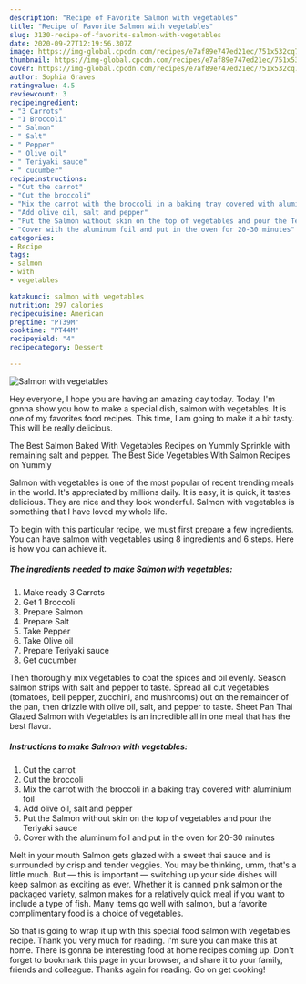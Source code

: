 ```yaml
---
description: "Recipe of Favorite Salmon with vegetables"
title: "Recipe of Favorite Salmon with vegetables"
slug: 3130-recipe-of-favorite-salmon-with-vegetables
date: 2020-09-27T12:19:56.307Z
image: https://img-global.cpcdn.com/recipes/e7af89e747ed21ec/751x532cq70/salmon-with-vegetables-recipe-main-photo.jpg
thumbnail: https://img-global.cpcdn.com/recipes/e7af89e747ed21ec/751x532cq70/salmon-with-vegetables-recipe-main-photo.jpg
cover: https://img-global.cpcdn.com/recipes/e7af89e747ed21ec/751x532cq70/salmon-with-vegetables-recipe-main-photo.jpg
author: Sophia Graves
ratingvalue: 4.5
reviewcount: 3
recipeingredient:
- "3 Carrots"
- "1 Broccoli"
- " Salmon"
- " Salt"
- " Pepper"
- " Olive oil"
- " Teriyaki sauce"
- " cucumber"
recipeinstructions:
- "Cut the carrot"
- "Cut the broccoli"
- "Mix the carrot with the broccoli in a baking tray covered with aluminium foil"
- "Add olive oil, salt and pepper"
- "Put the Salmon without skin on the top of vegetables and pour the Teriyaki sauce"
- "Cover with the aluminum foil and put in the oven for 20-30 minutes"
categories:
- Recipe
tags:
- salmon
- with
- vegetables

katakunci: salmon with vegetables 
nutrition: 297 calories
recipecuisine: American
preptime: "PT39M"
cooktime: "PT44M"
recipeyield: "4"
recipecategory: Dessert

---
```



![Salmon with vegetables](https://img-global.cpcdn.com/recipes/e7af89e747ed21ec/751x532cq70/salmon-with-vegetables-recipe-main-photo.jpg)

Hey everyone, I hope you are having an amazing day today. Today, I'm gonna show you how to make a special dish, salmon with vegetables. It is one of my favorites food recipes. This time, I am going to make it a bit tasty. This will be really delicious.

The Best Salmon Baked With Vegetables Recipes on Yummly Sprinkle with remaining salt and pepper. The Best Side Vegetables With Salmon Recipes on Yummly

Salmon with vegetables is one of the most popular of recent trending meals in the world. It's appreciated by millions daily. It is easy, it is quick, it tastes delicious. They are nice and they look wonderful. Salmon with vegetables is something that I have loved my whole life.


To begin with this particular recipe, we must first prepare a few ingredients. You can have salmon with vegetables using 8 ingredients and 6 steps. Here is how you can achieve it.

<!--inarticleads1-->

##### The ingredients needed to make Salmon with vegetables:

1. Make ready 3 Carrots
1. Get 1 Broccoli
1. Prepare  Salmon
1. Prepare  Salt
1. Take  Pepper
1. Take  Olive oil
1. Prepare  Teriyaki sauce
1. Get  cucumber


Then thoroughly mix vegetables to coat the spices and oil evenly. Season salmon strips with salt and pepper to taste. Spread all cut vegetables (tomatoes, bell pepper, zucchini, and mushrooms) out on the remainder of the pan, then drizzle with olive oil, salt, and pepper to taste. Sheet Pan Thai Glazed Salmon with Vegetables is an incredible all in one meal that has the best flavor. 

<!--inarticleads2-->

##### Instructions to make Salmon with vegetables:

1. Cut the carrot
1. Cut the broccoli
1. Mix the carrot with the broccoli in a baking tray covered with aluminium foil
1. Add olive oil, salt and pepper
1. Put the Salmon without skin on the top of vegetables and pour the Teriyaki sauce
1. Cover with the aluminum foil and put in the oven for 20-30 minutes


Melt in your mouth Salmon gets glazed with a sweet thai sauce and is surrounded by crisp and tender veggies. You may be thinking, umm, that&#39;s a little much. But — this is important — switching up your side dishes will keep salmon as exciting as ever. Whether it is canned pink salmon or the packaged variety, salmon makes for a relatively quick meal if you want to include a type of fish. Many items go well with salmon, but a favorite complimentary food is a choice of vegetables. 

So that is going to wrap it up with this special food salmon with vegetables recipe. Thank you very much for reading. I'm sure you can make this at home. There is gonna be interesting food at home recipes coming up. Don't forget to bookmark this page in your browser, and share it to your family, friends and colleague. Thanks again for reading. Go on get cooking!
